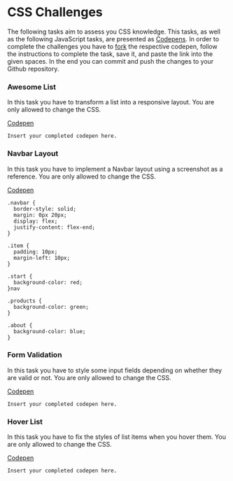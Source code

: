 # CSS Challenges

The following tasks aim to assess you CSS knowledge. This tasks, as well as the following JavaScript tasks,
are presented as [Codepens](https://codepen.io/). In order to complete the challenges you have to
[fork](https://blog.codepen.io/documentation/forks/) the respective codepen, follow the instructions to complete the task,
save it, and paste the link into the given spaces. In the end you can commit and push the changes to your Github repository.

### Awesome List

In this task you have to transform a list into a responsive layout. You are only allowed to change the CSS.

[Codepen](https://codepen.io/readonlyadditive/pen/vYxgyGz)

`Insert your completed codepen here.`


### Navbar Layout

In this task you have to implement a Navbar layout using a screenshot as a reference. You are only allowed to change
the CSS.

[Codepen](https://codepen.io/readonlyadditive/pen/BaWZBmO)


```
.navbar {
  border-style: solid;
  margin: 0px 20px;
  display: flex;
  justify-content: flex-end;
}

.item {
  padding: 10px;
  margin-left: 10px;
}

.start {
  background-color: red;
}nav

.products {
  background-color: green;
}

.about {
  background-color: blue;
}
```

### Form Validation

In this task you have to style some input fields depending on whether they are valid or not. You are only allowed to change
the CSS.

[Codepen](https://codepen.io/readonlyadditive/pen/qBrRqXo)

`Insert your completed codepen here.`

### Hover List

In this task you have to fix the styles of list items when you hover them. You are only allowed to change
the CSS.

[Codepen](https://codepen.io/readonlyadditive/pen/BaWpQqy)

`Insert your completed codepen here.`
